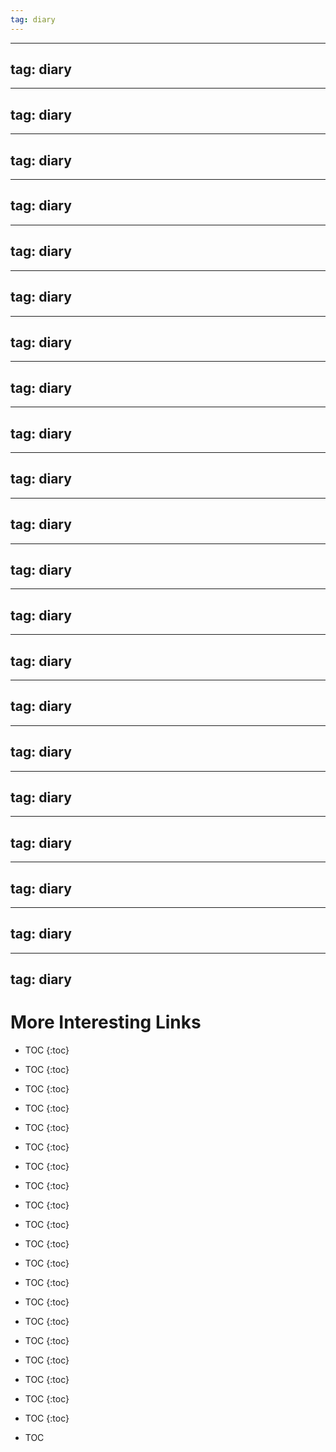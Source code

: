 ```yaml
---
tag: diary
---
```


---
tag: diary
---

---
tag: diary
---

---
tag: diary
---

---
tag: diary
---

---
tag: diary
---

---
tag: diary
---

---
tag: diary
---

---
tag: diary
---

---
tag: diary
---

---
tag: diary
---

---
tag: diary
---

---
tag: diary
---

---
tag: diary
---

---
tag: diary
---

---
tag: diary
---

---
tag: diary
---

---
tag: diary
---

---
tag: diary
---

---
tag: diary
---

---
tag: diary
---

---
tag: diary
---

# More Interesting Links

* TOC
{:toc}


* TOC
{:toc}


* TOC
{:toc}


* TOC
{:toc}


* TOC
{:toc}


* TOC
{:toc}


* TOC
{:toc}


* TOC
{:toc}


* TOC
{:toc}


* TOC
{:toc}


* TOC
{:toc}


* TOC
{:toc}


* TOC
{:toc}


* TOC
{:toc}


* TOC
{:toc}


* TOC
{:toc}


* TOC
{:toc}


* TOC
{:toc}


* TOC
{:toc}


* TOC
{:toc}


* TOC
